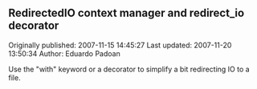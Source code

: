 ## RedirectedIO context manager and redirect_io decorator

Originally published: 2007-11-15 14:45:27
Last updated: 2007-11-20 13:50:34
Author: Eduardo Padoan

Use the "with" keyword or a decorator to simplify a bit redirecting IO to a file.